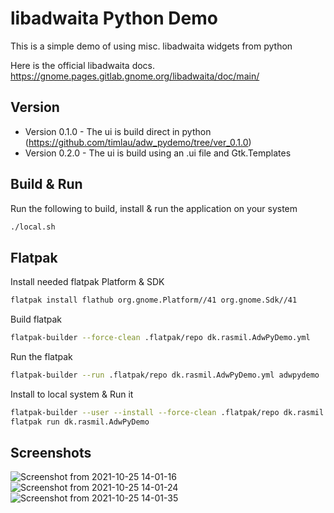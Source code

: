 # libadwaita Python Demo

This is a simple demo of using misc. libadwaita widgets from python

Here is the official libadwaita docs.
https://gnome.pages.gitlab.gnome.org/libadwaita/doc/main/

## Version

* Version 0.1.0 - The ui is build direct in python (https://github.com/timlau/adw_pydemo/tree/ver_0.1.0)
* Version 0.2.0 - The ui is build using an .ui file and Gtk.Templates 

## Build & Run
Run the following to build, install & run the application on your system
```bash
./local.sh
```

## Flatpak

Install needed flatpak Platform & SDK
```bash
flatpak install flathub org.gnome.Platform//41 org.gnome.Sdk//41
```

Build flatpak
```bash
flatpak-builder --force-clean .flatpak/repo dk.rasmil.AdwPyDemo.yml
```

Run the flatpak 
```bash
flatpak-builder --run .flatpak/repo dk.rasmil.AdwPyDemo.yml adwpydemo
```

Install to local system & Run it
```bash
flatpak-builder --user --install --force-clean .flatpak/repo dk.rasmil.AdwPyDemo.yml
flatpak run dk.rasmil.AdwPyDemo
```

## Screenshots

![Screenshot from 2021-10-25 14-01-16](https://user-images.githubusercontent.com/283985/138691610-cb20c763-0428-48fe-a826-8196371d30e1.png)
![Screenshot from 2021-10-25 14-01-24](https://user-images.githubusercontent.com/283985/138691699-00531f80-ee33-4aaa-be95-0a2df6b20826.png)
![Screenshot from 2021-10-25 14-01-35](https://user-images.githubusercontent.com/283985/138691724-d4be1ab4-74da-4169-8e72-143c65250a9f.png)
